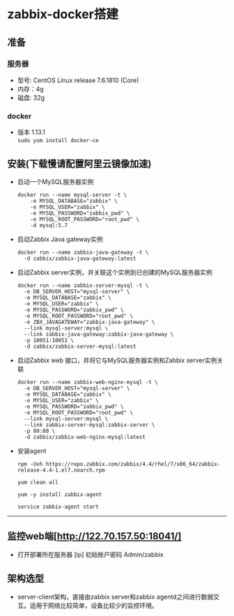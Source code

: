 # zabbix-docker搭建
## 准备
### 服务器

- 型号: CentOS Linux release 7.6.1810 (Core)
- 内存：4g
- 磁盘: 32g

### docker
- 版本 1.13.1  
    `sudo yum install docker-ce`

## 安装(下载慢请配置阿里云镜像加速)
- 启动一个MySQL服务器实例  
    ```
    docker run --name mysql-server -t \
        -e MYSQL_DATABASE="zabbix" \
        -e MYSQL_USER="zabbix" \
        -e MYSQL_PASSWORD="zabbix_pwd" \
        -e MYSQL_ROOT_PASSWORD="root_pwd" \
        -d mysql:5.7
    ```
- 启动Zabbix Java gateway实例
    ```
    docker run --name zabbix-java-gateway -t \
      -d zabbix/zabbix-java-gateway:latest

    ```
- 启动Zabbix server实例，并关联这个实例到已创建的MySQL服务器实例
    ```
    docker run --name zabbix-server-mysql -t \
      -e DB_SERVER_HOST="mysql-server" \
      -e MYSQL_DATABASE="zabbix" \
      -e MYSQL_USER="zabbix" \
      -e MYSQL_PASSWORD="zabbix_pwd" \
      -e MYSQL_ROOT_PASSWORD="root_pwd" \
      -e ZBX_JAVAGATEWAY="zabbix-java-gateway" \
      --link mysql-server:mysql \
      --link zabbix-java-gateway:zabbix-java-gateway \
      -p 10051:10051 \
      -d zabbix/zabbix-server-mysql:latest
    ```
- 启动Zabbix web 接口，并将它与MySQL服务器实例和Zabbix server实例关联
    ```
    docker run --name zabbix-web-nginx-mysql -t \
      -e DB_SERVER_HOST="mysql-server" \
      -e MYSQL_DATABASE="zabbix" \
      -e MYSQL_USER="zabbix" \
      -e MYSQL_PASSWORD="zabbix_pwd" \
      -e MYSQL_ROOT_PASSWORD="root_pwd" \
      --link mysql-server:mysql \
      --link zabbix-server-mysql:zabbix-server \
      -p 80:80 \
      -d zabbix/zabbix-web-nginx-mysql:latest
    ```

- 安装agent  
    ```
    rpm -Uvh https://repo.zabbix.com/zabbix/4.4/rhel/7/x86_64/zabbix-release-4.4-1.el7.noarch.rpm

    yum clean all

    yum -y install zabbix-agent

    service zabbix-agent start
    ```
---

## 监控web端[http://122.70.157.50:18041/]
- 打开部署所在服务器 [ip]  初始账户密码 Admin/zabbix

## 架构选型
- server-client架构，直接由zabbix server和zabbix agentd之间进行数据交互。适用于网络比较简单，设备比较少的监控环境。



